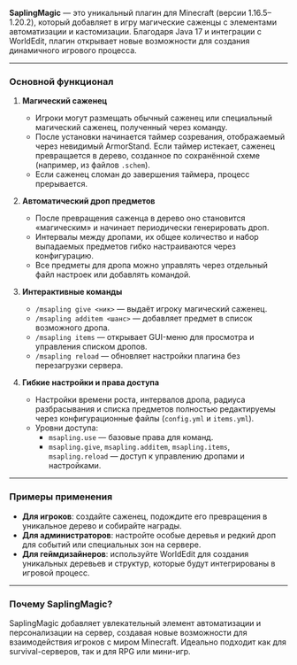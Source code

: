 **SaplingMagic** — это уникальный плагин для Minecraft (версии 1.16.5–1.20.2), который добавляет в игру магические саженцы с элементами автоматизации и кастомизации. Благодаря Java 17 и интеграции с WorldEdit, плагин открывает новые возможности для создания динамичного игрового процесса.

---

### **Основной функционал**

1. **Магический саженец**  
   - Игроки могут размещать обычный саженец или специальный магический саженец, полученный через команду.  
   - После установки начинается таймер созревания, отображаемый через невидимый ArmorStand. Если таймер истекает, саженец превращается в дерево, созданное по сохранённой схеме (например, из файлов `.schem`).  
   - Если саженец сломан до завершения таймера, процесс прерывается.  

2. **Автоматический дроп предметов**  
   - После превращения саженца в дерево оно становится «магическим» и начинает периодически генерировать дроп.  
   - Интервалы между дропами, их общее количество и набор выпадаемых предметов гибко настраиваются через конфигурацию.  
   - Все предметы для дропа можно управлять через отдельный файл настроек или добавлять командой.  

3. **Интерактивные команды**  
   - `/msapling give <ник>` — выдаёт игроку магический саженец.  
   - `/msapling additem <шанс>` — добавляет предмет в список возможного дропа.  
   - `/msapling items` — открывает GUI-меню для просмотра и управления списком дропов.  
   - `/msapling reload` — обновляет настройки плагина без перезагрузки сервера.  

4. **Гибкие настройки и права доступа**  
   - Настройки времени роста, интервалов дропа, радиуса разбрасывания и списка предметов полностью редактируемы через конфигурационные файлы (`config.yml` и `items.yml`).  
   - Уровни доступа:  
     - `msapling.use` — базовые права для команд.  
     - `msapling.give`, `msapling.additem`, `msapling.items`, `msapling.reload` — доступ к управлению дропами и настройками.  

---

### **Примеры применения**
- **Для игроков**: создайте саженец, подождите его превращения в уникальное дерево и собирайте награды.  
- **Для администраторов**: настройте особые деревья и редкий дроп для событий или специальных зон на сервере.  
- **Для геймдизайнеров**: используйте WorldEdit для создания уникальных деревьев и структур, которые будут интегрированы в игровой процесс.  

---

### **Почему SaplingMagic?**
SaplingMagic добавляет увлекательный элемент автоматизации и персонализации на сервер, создавая новые возможности для взаимодействия игроков с миром Minecraft. Идеально подходит как для survival-серверов, так и для RPG или мини-игр.
